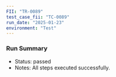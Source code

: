```yaml
---
FII: "TR-0089"
test_case_fii: "TC-0089"
run_date: "2025-01-23"
environment: "Test"
---
```


### Run Summary
- Status: passed
- Notes: All steps executed successfully.